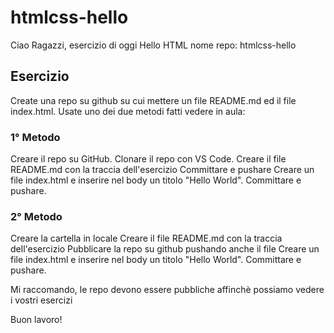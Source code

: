# htmlcss-hello

Ciao Ragazzi,
esercizio di oggi Hello HTML
nome repo: htmlcss-hello

## Esercizio
Create una repo su github su cui mettere un file README.md ed il file index.html. Usate uno dei due metodi fatti vedere in aula:

### 1° Metodo
Creare il repo su GitHub.
Clonare il repo con VS Code.
Creare il file README.md con la traccia dell'esercizio
Committare e pushare
Creare un file index.html e inserire nel body un titolo "Hello World".
Committare e pushare.

### 2° Metodo
Creare la cartella in locale
Creare il file README.md con la traccia dell'esercizio
Pubblicare la repo su github pushando anche il file
Creare un file index.html e inserire nel body un titolo "Hello World".
Committare e pushare.

Mi raccomando, le repo devono essere pubbliche affinchè possiamo vedere i vostri esercizi

Buon lavoro!